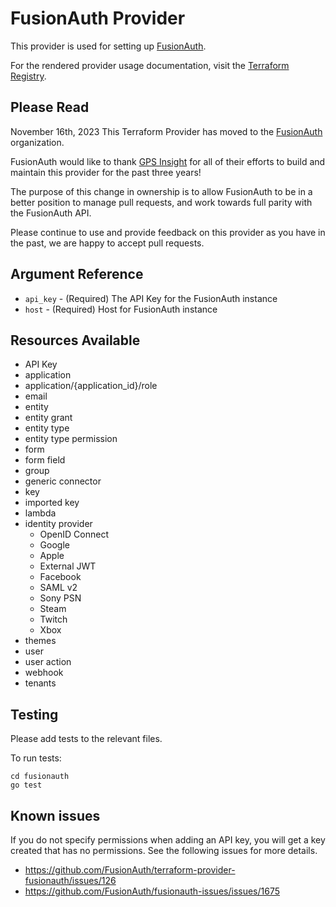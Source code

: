 # FusionAuth Provider

This provider is used for setting up [FusionAuth](https://fusionauth.io).

For the rendered provider usage documentation, visit the [Terraform Registry](https://registry.terraform.io/providers/FusionAuth/fusionauth/latest/docs).

## Please Read

November 16th, 2023
This Terraform Provider has moved to the [FusionAuth](https://github.com/FusionAuth) organization.

FusionAuth would like to thank [GPS Insight](https://github.com/FusionAuth) for all of their efforts to build and maintain this provider for the past three years!

The purpose of this change in ownership is to allow FusionAuth to be in a better position to manage pull requests, and work towards full parity with the FusionAuth API.

Please continue to use and provide feedback on this provider as you have in the past, we are happy to accept pull requests.

## Argument Reference

* `api_key` - (Required) The API Key for the FusionAuth instance
* `host` - (Required) Host for FusionAuth instance

## Resources Available

* API Key
* application
* application/{application_id}/role
* email
* entity
* entity grant
* entity type
* entity type permission
* form
* form field
* group
* generic connector
* key
* imported key
* lambda
* identity provider
    - OpenID Connect
    - Google
    - Apple
    - External JWT
    - Facebook
    - SAML v2
    - Sony PSN
    - Steam
    - Twitch
    - Xbox
* themes
* user
* user action
* webhook
* tenants

## Testing

Please add tests to the relevant files.

To run tests:

```
cd fusionauth
go test
```

## Known issues

If you do not specify permissions when adding an API key, you will get a key created that has no permissions. See the following issues for more details.
- https://github.com/FusionAuth/terraform-provider-fusionauth/issues/126
- https://github.com/FusionAuth/fusionauth-issues/issues/1675
